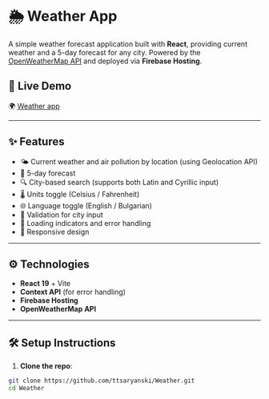 # 🌦️ Weather App

A simple weather forecast application built with **React**, providing current weather and a 5-day forecast for any city. Powered by the [OpenWeatherMap API](https://openweathermap.org/api) and deployed via **Firebase Hosting**.

## 🔗 Live Demo

🌍 [Weather app](https://weather-55483.web.app)

---

## ✨ Features

-   🌤️ Current weather and air pollution by location (using Geolocation API)
-   📅 5-day forecast
-   🔍 City-based search (supports both Latin and Cyrillic input)
-   🌡️ Units toggle (Celsius / Fahrenheit)
-   🌐 Language toggle (English / Bulgarian)
-   🧠 Validation for city input
-   🔁 Loading indicators and error handling
-   📱 Responsive design

---

## ⚙️ Technologies

-   **React 19** + Vite
-   **Context API** (for error handling)
-   **Firebase Hosting**
-   **OpenWeatherMap API**

---

## 🛠️ Setup Instructions

1. **Clone the repo**:

```bash
git clone https://github.com/ttsaryanski/Weather.git
cd Weather
```
